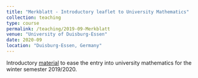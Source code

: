 ```yaml
---
title: "Merkblatt - Introductory leaflet to University Mathematics"
collection: teaching
type: course
permalink: /teaching/2019-09-Merkblatt
venue: "University of Duisburg-Essen"
date: 2020-09
location: "Duisburg-Essen, Germany"
---
```


Introductory [material](https://github.com/JoKaBus/Merkblatt/blob/master/MerkblattMathematikVorkurs2019.pdf) to ease the entry into university mathematics for the winter semester 2019/2020.

